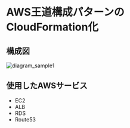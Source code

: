 # AWS王道構成パターンのCloudFormation化
## 構成図
![diagram_sample1](https://user-images.githubusercontent.com/82194930/122900839-f9355600-d387-11eb-941c-514ce4602ab0.png)
## 使用したAWSサービス
- EC2
- ALB
- RDS
- Route53
